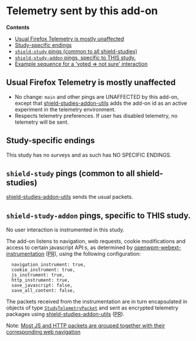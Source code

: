 # Telemetry sent by this add-on

<!-- START doctoc generated TOC please keep comment here to allow auto update -->

<!-- DON'T EDIT THIS SECTION, INSTEAD RE-RUN doctoc TO UPDATE -->

**Contents**

- [Usual Firefox Telemetry is mostly unaffected](#usual-firefox-telemetry-is-mostly-unaffected)
- [Study-specific endings](#study-specific-endings)
- [`shield-study` pings (common to all shield-studies)](#shield-study-pings-common-to-all-shield-studies)
- [`shield-study-addon` pings, specific to THIS study.](#shield-study-addon-pings-specific-to-this-study)
- [Example sequence for a 'voted => not sure' interaction](#example-sequence-for-a-voted--not-sure-interaction)

<!-- END doctoc generated TOC please keep comment here to allow auto update -->

## Usual Firefox Telemetry is mostly unaffected

- No change: `main` and other pings are UNAFFECTED by this add-on, except that [shield-studies-addon-utils](https://github.com/mozilla/shield-studies-addon-utils) adds the add-on id as an active experiment in the telemetry environment.
- Respects telemetry preferences. If user has disabled telemetry, no telemetry will be sent.

## Study-specific endings

This study has no surveys and as such has NO SPECIFIC ENDINGS.

## `shield-study` pings (common to all shield-studies)

[shield-studies-addon-utils](https://github.com/mozilla/shield-studies-addon-utils) sends the usual packets.

## `shield-study-addon` pings, specific to THIS study.

No user interaction is instrumented in this study.

The add-on listens to navigation, web requests, cookie modifications and access to certain javascript API:s, as determined by [openwpm-webext-instrumentation](https://github.com/mozilla/openwpm-webext-instrumentation/tree/enhancements-batch-2) ([PR](https://github.com/mozilla/openwpm-webext-instrumentation/pull/31)), using the following configuration:

```
  navigation_instrument: true,
  cookie_instrument: true,
  js_instrument: true,
  http_instrument: true,
  save_javascript: false,
  save_all_content: false,
```

The packets received from the instrumentation are in turn encapsulated in objects of type [`StudyTelemetryPacket`](../feature.js/StudyPayloadPreprocessor.ts) and sent as encrypted telemetry packages using [shield-studies-addon-utils](https://github.com/mozilla/shield-studies-addon-utils) ([PR](https://github.com/mozilla/shield-studies-addon-utils/pull/263)).

Note: [Most JS and HTTP packets are grouped together with their corresponding web navigation](https://github.com/motin/jestr-pioneer-shield-study/issues/10)
